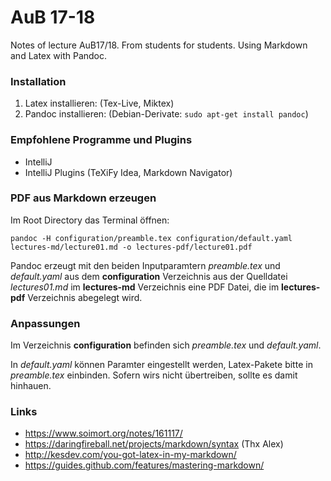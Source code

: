# AuB 17-18
Notes of lecture AuB17/18. From students for students. Using Markdown and Latex with Pandoc.

### Installation
1. Latex installieren: (Tex-Live, Miktex)
2. Pandoc installieren: (Debian-Derivate: `sudo apt-get install pandoc`)

### Empfohlene Programme und Plugins
* IntelliJ
* IntelliJ Plugins (TeXiFy Idea, Markdown Navigator)

### PDF aus Markdown erzeugen
Im Root Directory das Terminal öffnen: 

`pandoc -H configuration/preamble.tex configuration/default.yaml lectures-md/lecture01.md -o lectures-pdf/lecture01.pdf`

Pandoc erzeugt mit den beiden Inputparamtern *preamble.tex* und *default.yaml* aus dem **configuration** Verzeichnis aus der Quelldatei *lectures01.md* im **lectures-md** Verzeichnis eine PDF Datei, die im **lectures-pdf** Verzeichnis abegelegt wird.

### Anpassungen
Im Verzeichnis **configuration** befinden sich *preamble.tex* und *default.yaml*.

In *default.yaml* können Paramter eingestellt werden, Latex-Pakete bitte in *preamble.tex* einbinden. Sofern wirs nicht übertreiben, sollte es damit hinhauen.

### Links
* https://www.soimort.org/notes/161117/
* https://daringfireball.net/projects/markdown/syntax (Thx Alex)
* http://kesdev.com/you-got-latex-in-my-markdown/
* https://guides.github.com/features/mastering-markdown/

